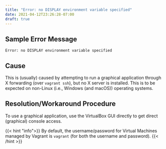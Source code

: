 ```yaml
---
title: "Error: no DISPLAY environment variable specified"
date: 2021-04-12T23:26:28-07:00
draft: true
---
```


## Sample Error Message

```
Error: no DISPLAY environment variable specified
```

## Cause

This is (usually) caused by attempting to run a graphical application through X forwarding (over `vagrant ssh`), but no X server is installed.
This is to be expected on non-Linux (i.e., Windows (and macOS)) operating systems.

## Resolution/Workaround Procedure

To use a graphical application, use the VirtualBox GUI directly to get direct (graphical) console access.

{{< hint "info">}}
By default, the username/password for Virtual Machines managed by Vagrant is `vagrant` (for both the username and password).
{{< /hint >}}

<!-- TODO: write something about MobaXTerm and other terminal emulators with built-in X servers (needs testing first) -->

